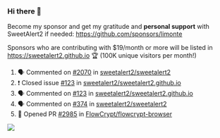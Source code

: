 ### Hi there 👋

Become my sponsor and get my gratitude and **personal support** with SweetAlert2 if needed: https://github.com/sponsors/limonte

Sponsors who are contributing with $19/month or more will be listed in https://sweetalert2.github.io 🏆 (100K unique visitors per month!)

<!--START_SECTION:activity-->
1. 🗣 Commented on [#2070](https://github.com/sweetalert2/sweetalert2/issues/2070) in [sweetalert2/sweetalert2](https://github.com/sweetalert2/sweetalert2)
2. ❗️ Closed issue [#123](https://github.com/sweetalert2/sweetalert2.github.io/issues/123) in [sweetalert2/sweetalert2.github.io](https://github.com/sweetalert2/sweetalert2.github.io)
3. 🗣 Commented on [#123](https://github.com/sweetalert2/sweetalert2.github.io/issues/123) in [sweetalert2/sweetalert2.github.io](https://github.com/sweetalert2/sweetalert2.github.io)
4. 🗣 Commented on [#374](https://github.com/sweetalert2/sweetalert2/issues/374) in [sweetalert2/sweetalert2](https://github.com/sweetalert2/sweetalert2)
5. 💪 Opened PR [#2985](https://github.com/FlowCrypt/flowcrypt-browser/pull/2985) in [FlowCrypt/flowcrypt-browser](https://github.com/FlowCrypt/flowcrypt-browser)
<!--END_SECTION:activity-->

![](https://github-readme-stats.vercel.app/api?username=limonte&theme=vue&show_icons=true)
